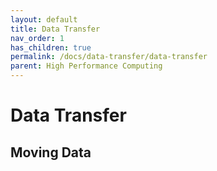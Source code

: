 ```yaml
---
layout: default
title: Data Transfer
nav_order: 1
has_children: true
permalink: /docs/data-transfer/data-transfer
parent: High Performance Computing
---
```


# Data Transfer


## Moving Data


